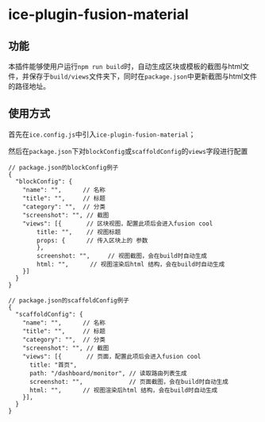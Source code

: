 # ice-plugin-fusion-material

## 功能

本插件能够使用户运行`npm run build`时，自动生成区块或模板的截图与html文件，并保存于`build/views`文件夹下，同时在`package.json`中更新截图与html文件的路径地址。

## 使用方式

首先在`ice.config.js`中引入`ice-plugin-fusion-material`；

然后在`package.json`下对`blockConfig`或`scaffoldConfig`的`views`字段进行配置

```
// package.json的blockConfig例子
{
  "blockConfig": {
    "name": "",      // 名称
    "title": "",     // 标题
    "category": "",  // 分类 
    "screenshot": "", // 截图
    "views": [{       // 区块视图，配置此项后会进入fusion cool
        title: "",    // 视图标题
        props: {      // 传入区块上的 参数
        },
        screenshot: "",     // 视图截图，会在build时自动生成
        html: "",      // 视图渲染后html 结构，会在build时自动生成
    }]
  }
}
```

```
// package.json的scaffoldConfig例子
{
  "scaffoldConfig": {
    "name": "",      // 名称
    "title": "",     // 标题
    "category": "",  // 分类 
    "screenshot": "", // 截图
    "views": [{       // 页面，配置此项后会进入fusion cool
      title: "首页",
      path: "/dashboard/monitor", // 读取路由列表生成
      screenshot: "",             // 页面截图，会在build时自动生成
      html: "",      // 视图渲染后html 结构，会在build时自动生成
    }],      
  }
}
```